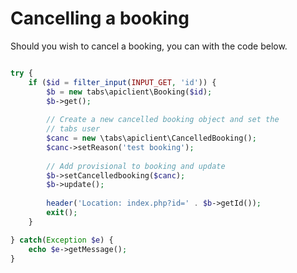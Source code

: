 # Cancelling a booking

Should you wish to cancel a booking, you can with the code below.

```php

try {
    if ($id = filter_input(INPUT_GET, 'id')) {
        $b = new tabs\apiclient\Booking($id);
        $b->get();
        
        // Create a new cancelled booking object and set the
        // tabs user
        $canc = new \tabs\apiclient\CancelledBooking();
        $canc->setReason('test booking');
        
        // Add provisional to booking and update
        $b->setCancelledbooking($canc);
        $b->update();
        
        header('Location: index.php?id=' . $b->getId());
        exit();
    }

} catch(Exception $e) {
    echo $e->getMessage();
}
    

```
